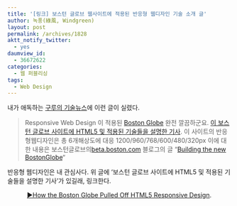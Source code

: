 ```yaml
---
title: '[링크] 보스턴 글로브 웹사이트에 적용된 반응형 웹디자인 기술 소개 글'
author: 녹풍(綠風, Windgreen)
layout: post
permalink: /archives/1828
aktt_notify_twitter:
  - yes
daumview_id:
  - 36672622
categories:
  - 웹 퍼블리싱
tags:
  - Web Design
---
```

내가 애독하는 [구루의 기술뉴스][1]에 이런 글이 실렸다.

> Responsive Web Design 이 적용된 <a href="http://bostonglobe.com/" target="_blank">Boston Globe</a> 완전 깔끔하군요. <a href="http://j.mp/qYOO1l" target="_blank">이 보스턴 글로브 사이트에 HTML5 및 적용된 기술들을 설명한 기사</a>. 이 사이트의 반응형웹디자인은 총 6개해상도에 대응 1200/960/768/600/480/320px 이에 대한 내용은 보스턴글로브의<a href="http://beta.boston.com/" target="_blank">beta.boston.com</a> 블로그의 글 “<a href="http://j.mp/pFBnIu" target="_blank">Building the new BostonGlobe</a>“

반응형 웹디자인은 내 관심사다. 위 글에 &#8216;보스턴 글로브 사이트에 HTML5 및 적용된 기술들을 설명한 기사&#8217;가 있길래, 링크한다.

<p style="text-align: center;">
  <a href="http://www.readwriteweb.com/mobile/2011/09/how-the-boston-globe-pulled-of.php">▶How the Boston Globe Pulled Off HTML5 Responsive Design</a>.
</p>

 [1]: http://xguru.net/category/guru-news